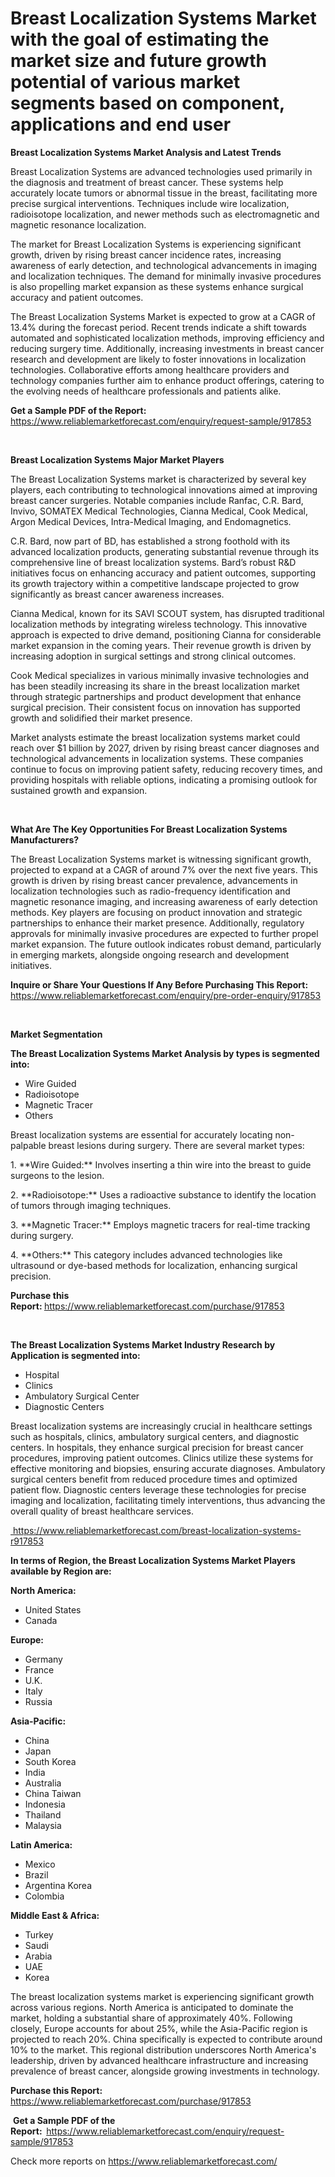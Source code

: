 <p><h1>Breast Localization Systems Market with the goal of estimating the market size and future growth potential of various market segments based on component, applications and end user</h1></p><p><strong>Breast Localization Systems Market Analysis and Latest Trends</strong></p>
<p><p>Breast Localization Systems are advanced technologies used primarily in the diagnosis and treatment of breast cancer. These systems help accurately locate tumors or abnormal tissue in the breast, facilitating more precise surgical interventions. Techniques include wire localization, radioisotope localization, and newer methods such as electromagnetic and magnetic resonance localization. </p><p>The market for Breast Localization Systems is experiencing significant growth, driven by rising breast cancer incidence rates, increasing awareness of early detection, and technological advancements in imaging and localization techniques. The demand for minimally invasive procedures is also propelling market expansion as these systems enhance surgical accuracy and patient outcomes.</p><p>The Breast Localization Systems Market is expected to grow at a CAGR of 13.4% during the forecast period. Recent trends indicate a shift towards automated and sophisticated localization methods, improving efficiency and reducing surgery time. Additionally, increasing investments in breast cancer research and development are likely to foster innovations in localization technologies. Collaborative efforts among healthcare providers and technology companies further aim to enhance product offerings, catering to the evolving needs of healthcare professionals and patients alike.</p></p>
<p><strong>Get a Sample PDF of the Report:&nbsp;</strong> <a href="https://www.reliablemarketforecast.com/enquiry/request-sample/917853?utm_campaign=2316&utm_medium=2&utm_source=Github&utm_content=ia&utm_term=07032025&utm_id=breast-localization-systems">https://www.reliablemarketforecast.com/enquiry/request-sample/917853</a></p>
<p>&nbsp;</p>
<p><strong>Breast Localization Systems Major Market Players</strong></p>
<p><p>The Breast Localization Systems market is characterized by several key players, each contributing to technological innovations aimed at improving breast cancer surgeries. Notable companies include Ranfac, C.R. Bard, Invivo, SOMATEX Medical Technologies, Cianna Medical, Cook Medical, Argon Medical Devices, Intra-Medical Imaging, and Endomagnetics.</p><p>C.R. Bard, now part of BD, has established a strong foothold with its advanced localization products, generating substantial revenue through its comprehensive line of breast localization systems. Bard’s robust R&D initiatives focus on enhancing accuracy and patient outcomes, supporting its growth trajectory within a competitive landscape projected to grow significantly as breast cancer awareness increases.</p><p>Cianna Medical, known for its SAVI SCOUT system, has disrupted traditional localization methods by integrating wireless technology. This innovative approach is expected to drive demand, positioning Cianna for considerable market expansion in the coming years. Their revenue growth is driven by increasing adoption in surgical settings and strong clinical outcomes.</p><p>Cook Medical specializes in various minimally invasive technologies and has been steadily increasing its share in the breast localization market through strategic partnerships and product development that enhance surgical precision. Their consistent focus on innovation has supported growth and solidified their market presence.</p><p>Market analysts estimate the breast localization systems market could reach over $1 billion by 2027, driven by rising breast cancer diagnoses and technological advancements in localization systems. These companies continue to focus on improving patient safety, reducing recovery times, and providing hospitals with reliable options, indicating a promising outlook for sustained growth and expansion.</p></p>
<p>&nbsp;</p>
<p><strong>What Are The Key Opportunities For Breast Localization Systems Manufacturers?</strong></p>
<p><p>The Breast Localization Systems market is witnessing significant growth, projected to expand at a CAGR of around 7% over the next five years. This growth is driven by rising breast cancer prevalence, advancements in localization technologies such as radio-frequency identification and magnetic resonance imaging, and increasing awareness of early detection methods. Key players are focusing on product innovation and strategic partnerships to enhance their market presence. Additionally, regulatory approvals for minimally invasive procedures are expected to further propel market expansion. The future outlook indicates robust demand, particularly in emerging markets, alongside ongoing research and development initiatives.</p></p>
<p><strong>Inquire or Share Your Questions If Any Before Purchasing This Report:</strong> <a href="https://www.reliablemarketforecast.com/enquiry/pre-order-enquiry/917853?utm_campaign=2316&utm_medium=2&utm_source=Github&utm_content=ia&utm_term=07032025&utm_id=breast-localization-systems">https://www.reliablemarketforecast.com/enquiry/pre-order-enquiry/917853</a></p>
<p>&nbsp;</p>
<p><strong>Market Segmentation</strong></p>
<p><strong>The Breast Localization Systems Market Analysis by types is segmented into:</strong></p>
<p><ul><li>Wire Guided</li><li>Radioisotope</li><li>Magnetic Tracer</li><li>Others</li></ul></p>
<p><p>Breast localization systems are essential for accurately locating non-palpable breast lesions during surgery. There are several market types: </p><p>1. **Wire Guided:** Involves inserting a thin wire into the breast to guide surgeons to the lesion.</p><p>   </p><p>2. **Radioisotope:** Uses a radioactive substance to identify the location of tumors through imaging techniques.</p><p>3. **Magnetic Tracer:** Employs magnetic tracers for real-time tracking during surgery.</p><p>4. **Others:** This category includes advanced technologies like ultrasound or dye-based methods for localization, enhancing surgical precision.</p></p>
<p><strong>Purchase this Report:&nbsp;</strong><a href="https://www.reliablemarketforecast.com/purchase/917853?utm_campaign=2316&utm_medium=2&utm_source=Github&utm_content=ia&utm_term=07032025&utm_id=breast-localization-systems">https://www.reliablemarketforecast.com/purchase/917853</a></p>
<p>&nbsp;</p>
<p><strong>The Breast Localization Systems Market Industry Research by Application is segmented into:</strong></p>
<p><ul><li>Hospital</li><li>Clinics</li><li>Ambulatory Surgical Center</li><li>Diagnostic Centers</li></ul></p>
<p><p>Breast localization systems are increasingly crucial in healthcare settings such as hospitals, clinics, ambulatory surgical centers, and diagnostic centers. In hospitals, they enhance surgical precision for breast cancer procedures, improving patient outcomes. Clinics utilize these systems for effective monitoring and biopsies, ensuring accurate diagnoses. Ambulatory surgical centers benefit from reduced procedure times and optimized patient flow. Diagnostic centers leverage these technologies for precise imaging and localization, facilitating timely interventions, thus advancing the overall quality of breast healthcare services.</p></p>
<p><a href="https://www.reliablemarketforecast.com/breast-localization-systems-r917853?utm_campaign=2316&utm_medium=2&utm_source=Github&utm_content=ia&utm_term=07032025&utm_id=breast-localization-systems">&nbsp;https://www.reliablemarketforecast.com/breast-localization-systems-r917853</a></p>
<p><strong>In terms of Region, the Breast Localization Systems Market Players available by Region are:</strong></p>
<p>
    <p> <strong> North America: </strong>
        <ul>
            <li>United States</li>
            <li>Canada</li>
        </ul>
        </p> 
    <p> <strong> Europe: </strong>
        <ul>
            <li>Germany</li>
            <li>France</li>
            <li>U.K.</li>
            <li>Italy</li>
            <li>Russia</li>
        </ul>
        </p> 
    <p> <strong> Asia-Pacific: </strong>
        <ul>
            <li>China</li>
            <li>Japan</li>
            <li>South Korea</li>
            <li>India</li>
            <li>Australia</li>
            <li>China Taiwan</li>
            <li>Indonesia</li>
            <li>Thailand</li>
            <li>Malaysia</li>
        </ul>
        </p> 
    <p> <strong> Latin America: </strong>
        <ul>
            <li>Mexico</li>
            <li>Brazil</li>
            <li>Argentina Korea</li>
            <li>Colombia</li>
        </ul>
        </p> 
    <p> <strong> Middle East & Africa: </strong>
        <ul>
            <li>Turkey</li>
            <li>Saudi</li>
            <li>Arabia</li>
            <li>UAE</li>
            <li>Korea</li>
        </ul>
    </p>
    </p>
<p><p>The breast localization systems market is experiencing significant growth across various regions. North America is anticipated to dominate the market, holding a substantial share of approximately 40%. Following closely, Europe accounts for about 25%, while the Asia-Pacific region is projected to reach 20%. China specifically is expected to contribute around 10% to the market. This regional distribution underscores North America's leadership, driven by advanced healthcare infrastructure and increasing prevalence of breast cancer, alongside growing investments in technology.</p></p>
<p><strong>Purchase this Report: </strong><a href="https://www.reliablemarketforecast.com/purchase/917853?utm_campaign=2316&utm_medium=2&utm_source=Github&utm_content=ia&utm_term=07032025&utm_id=breast-localization-systems">https://www.reliablemarketforecast.com/purchase/917853</a></p>
<p>&nbsp;<strong>Get a Sample PDF of the Report:&nbsp;&nbsp;</strong><a href="https://www.reliablemarketforecast.com/enquiry/request-sample/917853?utm_campaign=2316&utm_medium=2&utm_source=Github&utm_content=ia&utm_term=07032025&utm_id=breast-localization-systems">https://www.reliablemarketforecast.com/enquiry/request-sample/917853</a></p>
<p><strong></strong></p>
<p>Check more reports on <a href="https://www.reliablemarketforecast.com/?utm_campaign=2316&utm_medium=2&utm_source=Github&utm_content=ia&utm_term=07032025&utm_id=breast-localization-systems">https://www.reliablemarketforecast.com/</a></p>